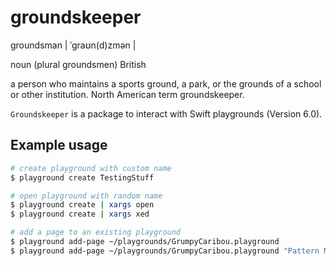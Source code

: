 # groundskeeper

groundsman | ˈɡraʊn(d)zmən |

noun (plural groundsmen) British

a person who maintains a sports ground, a park, or the grounds of a school or other institution. North American term groundskeeper.

`Groundskeeper` is a package to interact with Swift playgrounds (Version 6.0).

## Example usage

```bash
# create playground with custom name
$ playground create TestingStuff

# open playground with random name
$ playground create | xargs open
$ playground create | xargs xed

# add a page to an existing playground
$ playground add-page ~/playgrounds/GrumpyCaribou.playground
$ playground add-page ~/playgrounds/GrumpyCaribou.playground "Pattern Matching"
```
